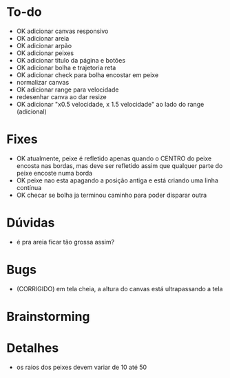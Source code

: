 # To-do
- OK adicionar canvas responsivo
- OK adicionar areia
- OK adicionar arpão
- OK adicionar peixes
- OK adicionar titulo da página e botões
- OK adicionar bolha e trajetoria reta
- OK adicionar check para bolha encostar em peixe
- normalizar canvas
- OK adicionar range para velocidade
- redesenhar canva ao dar resize
- OK adicionar "x0.5 velocidade, x 1.5 velocidade" ao lado do range (adicional)

# Fixes
- OK atualmente, peixe é refletido apenas quando o CENTRO do peixe encosta nas bordas, mas deve ser refletido assim que qualquer parte do peixe encoste numa borda
- OK peixe nao esta apagando a posição antiga e está criando uma linha contínua
- OK checar se bolha ja terminou caminho para poder disparar outra

# Dúvidas
- é pra areia ficar tão grossa assim? 

# Bugs
- (CORRIGIDO) em tela cheia, a altura do canvas está ultrapassando a tela

# Brainstorming

# Detalhes
- os raios dos peixes devem variar de 10 até 50

